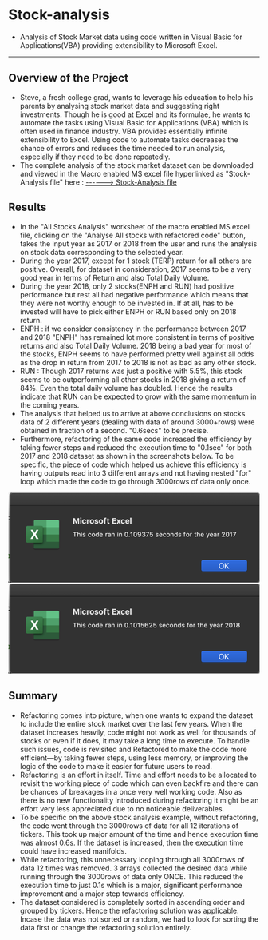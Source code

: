 # **Stock-analysis**
- Analysis of Stock Market data using code written in Visual Basic for Applications(VBA) providing extensibility to Microsoft Excel.
---
## Overview of the Project
- Steve, a fresh college grad, wants to leverage his education to help his parents by analysing stock market data and suggesting right investments. Though he is good at Excel and its formulae, he wants to automate the tasks using Visual Basic for Applications (VBA) which is often used in finance industry. VBA provides essentially infinite extensibility to Excel. Using code to automate tasks decreases the chance of errors and reduces the time needed to run analysis, especially if they need to be done repeatedly.
- The complete analysis of the stock market dataset can be downloaded and viewed in the Macro enabled MS excel file hyperlinked as "Stock-Analysis file" here : 
<a href="https://github.com/VinuthaBS/Stock-analysis/blob/main/VBA_Challenge.xlsm">------> Stock-Analysis file</a>

## **Results**
- In the "All Stocks Analysis" worksheet of the macro enabled MS excel file, clicking on the "Analyse All stocks with refactored code" button, takes the input year as 2017 or 2018 from the user and runs the analysis on stock data corresponding to the selected year.
- During the year 2017, except for 1 stock (TERP) return for all others are positive. Overall, for dataset in consideration, 2017 seems to be a very good year in terms of Return and also Total Daily Volume.
- During the year 2018, only 2 stocks(ENPH and RUN) had positive performance but rest all had negative performance which means that they were not worthy enough to be invested in. If at all, has to be invested will have to pick either ENPH or RUN based only on 2018 return. 
- ENPH : if we consider consistency in the performance between 2017 and 2018 "ENPH" has remained lot more consistent in terms of positive returns and also Total Daily Volume. 2018 being a bad year for most of the stocks, ENPH seems to have performed pretty well against all odds as the drop in return from 2017 to 2018 is not as bad as any other stock.
- RUN : Though 2017 returns was just a positive with 5.5%, this stock seems to be outperforming all other stocks in 2018 giving a return of 84%. Even the total daily volume has doubled. Hence the results indicate that RUN can be expected to grow with the same momentum in the coming years.
- The analysis that helped us to arrive at above conclusions on stocks data of 2 different years (dealing with data of around 3000+rows) were obtained in fraction of a second. "0.6secs" to be precise.
- Furthermore, refactoring of the same code increased the efficiency by taking fewer steps and reduced the execution time to "0.1sec" for both 2017 and 2018 dataset as shown in the screenshots below. To be specific, the piece of code which helped us achieve this efficiency is having outputs read into 3 different arrays and not having nested "for" loop which made the code to go through 3000rows of data only once.

<img src = "Resources/VBA_Challenge_2017.png"></img>
<img src = "Resources/VBA_Challenge_2018.png"></img>

## **Summary**
 - Refactoring comes into picture, when one wants to expand the dataset to include the entire stock market over the last few years. When the dataset increases heavily, code might not work as well for thousands of stocks or even if it does, it may take a long time to execute. To handle such issues, code is revisited and Refactored to make the code more efficient—by taking fewer steps, using less memory, or improving the logic of the code to make it easier for future users to read.
 - Refactoring is an effort in itself. Time and effort needs to be allocated to revisit the working piece of code which can even backfire and there can be chances of breakages in a once very well working code. Also as there is no new functionality introduced during refactoring it might be an effort very less appreciated due to no noticeable deliverables.
 - To be specific on the above stock analysis example, without refactoring, the code went through the 3000rows of data for all 12 iterations of tickers. This took up major amount of the time and hence execution time was almost 0.6s. If the dataset is increased, then the execution time could have increased manifolds.
 - While refactoring, this unnecessary looping through all 3000rows of data 12 times was removed. 3 arrays collected the desired data while running through the 3000rows of data only ONCE. This reduced the execution time to just 0.1s which is a major, significant performance improvement and a major step towards efficiency. 
 - The dataset considered is completely sorted in ascending order and grouped by tickers. Hence the refactoring solution was applicable. Incase the data was not sorted or random, we had to look for sorting the data first or change the refactoring solution entirely.